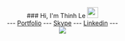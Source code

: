 
<div style="margin:auto" align="center">
   ### Hi, I'm Thinh Le <img src="https://media.giphy.com/media/hvRJCLFzcasrR4ia7z/giphy.gif" width="25px">
   <div>
--- <a href='https://heyday1515.github.io/Portfolio/' target='_blank'>Portfolio</a> --- <a href='https://join.skype.com/invite/V0Xz7wIrwhgU' target='_blank'>Skype</a> --- <a href='https://www.linkedin.com/in/thinh-le-profile/' target='_blank'>Linkedin</a> ---
      </div>
<div align="center">
   <img src="https://github-profile-trophy.vercel.app/?username=heyday1515&theme=flat&no-frame=true&margin-w=30" />
</div>
</div>
